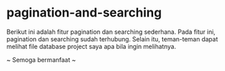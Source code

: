# pagination-and-searching
Berikut ini adalah fitur pagination dan searching sederhana.
Pada fitur ini, pagination dan searching sudah terhubung. 
Selain itu, teman-teman dapat melihat file database project saya apa bila ingin melihatnya.

~ Semoga bermanfaat ~
